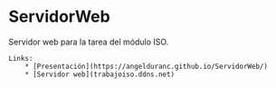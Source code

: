 # ServidorWeb
Servidor web para la tarea del módulo ISO.

~~~
Links:
    * [Presentación](https://angelduranc.github.io/ServidorWeb/)
    * [Servidor web](trabajoiso.ddns.net)
~~~
